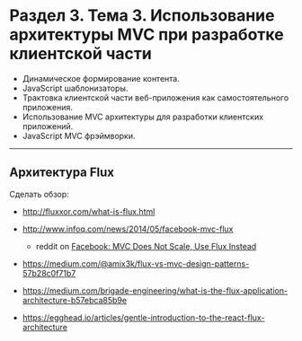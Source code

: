 # Раздел 3. Тема 3. Использование архитектуры MVC при разработке клиентской части

* Динамическое формирование контента.
* JavaScript шаблонизаторы.
* Трактовка клиентской части веб-приложения как самостоятельного приложения.
* Использование MVC архитектуры для разработки клиентских приложений.
* JavaScript MVC фрэймворки.

---

## Архитектура Flux

Сделать обзор:

* http://fluxxor.com/what-is-flux.html
* http://www.infoq.com/news/2014/05/facebook-mvc-flux

    * reddit on [Facebook: MVC Does Not Scale, Use Flux Instead][reddit-flux-scale]

* https://medium.com/@amix3k/flux-vs-mvc-design-patterns-57b28c0f71b7
* https://medium.com/brigade-engineering/what-is-the-flux-application-architecture-b57ebca85b9e
* https://egghead.io/articles/gentle-introduction-to-the-react-flux-architecture

[reddit-flux-scale]: http://www.reddit.com/r/programming/comments/25nrb5/facebook_mvc_does_not_scale_use_flux_instead/
